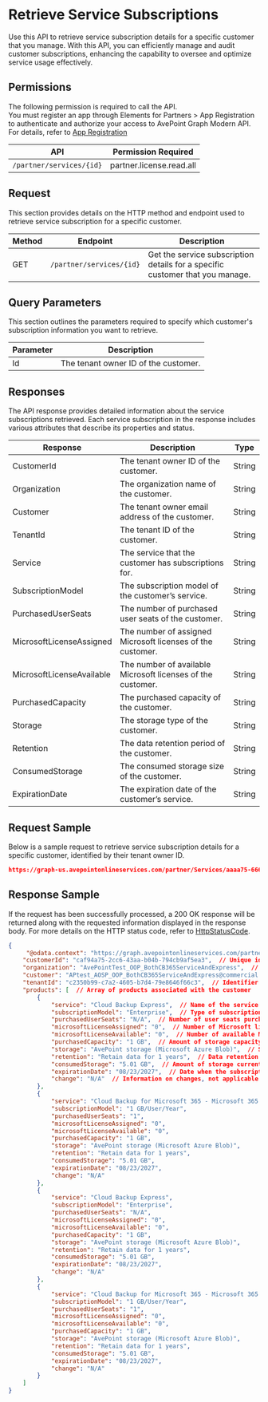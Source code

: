 # Retrieve Service Subscriptions

Use this API to retrieve service subscription details for a specific customer that you manage. With this API, you can efficiently manage and audit customer subscriptions, enhancing the capability to oversee and optimize service usage effectively.

## Permissions  

The following permission is required to call the API.  
You must register an app through Elements for Partners > App Registration to authenticate and authorize your access to AvePoint Graph Modern API. For details, refer to [App Registration](https://cdn.avepoint.com/assets/apelements-webhelp/avepoint-elements-for-partners/index.htm#!Documents/appregistration.htm)  

| API |Permission Required |
|-----------|-----------------|
| `/partner/services/{id}` |  partner.license.read.all |  

## Request

This section provides details on the HTTP method and endpoint used to retrieve service subscription for a specific customer.

| Method | Endpoint | Description |
| --- | --- | --- |
| GET | `/partner/services/{id}` | Get the service subscription details for a specific customer that you manage. |

## Query Parameters

This section outlines the parameters required to specify which customer's subscription information you want to retrieve.  

| Parameter | Description |
| --- | --- |
| Id | The tenant owner ID of the customer. |

## Responses

The API response provides detailed information about the service subscriptions retrieved. Each service subscription in the response includes various attributes that describe its properties and status.

| Response | Description | Type |
| --- | --- | --- |
| CustomerId | The tenant owner ID of the customer. | String |
| Organization | The organization name of the customer. | String |
| Customer | The tenant owner email address of the customer. | String |
| TenantId | The tenant ID of the customer. | String |
| Service | The service that the customer has subscriptions for. | String |
| SubscriptionModel | The subscription model of the customer’s service. | String |
| PurchasedUserSeats | The number of purchased user seats of the customer. | String |
| MicrosoftLicenseAssigned | The number of assigned Microsoft licenses of the customer. | String |
| MicrosoftLicenseAvailable | The number of available Microsoft licenses of the customer. | String |
| PurchasedCapacity | The purchased capacity of the customer. | String |
| Storage | The storage type of the customer. | String |
| Retention | The data retention period of the customer. | String |
| ConsumedStorage | The consumed storage size of the customer. | String |
| ExpirationDate | The expiration date of the customer’s service. | String |

## Request Sample

Below is a sample request to retrieve service subscription details for a specific customer, identified by their tenant owner ID.

```json
https://graph-us.avepointonlineservices.com/partner/Services/aaaa75-666-aaaa-bbbb-cccc94cb9af5ea3
```

## Response Sample

If the request has been successfully processed, a 200 OK response will be returned along with the requested information displayed in the response body. For more details on the HTTP status code, refer to [HttpStatusCode](https://learn.avepoint.com/docs/Use-AvePoint-Graph-Modern-API.html#http-status-code).

```json
{
     "@odata.context": "https://graph.avepointonlineservices.com/partner/$metadata#Services/$entity",  // OData metadata URL for the service entity
    "customerId": "caf94a75-2cc6-43aa-b04b-794cb9af5ea3",  // Unique identifier for the customer
    "organization": "AvePointTest_OOP_BothCB365ServiceAndExpress",  // Name of the organization
    "customer": "APtest_AOSP_OOP_BothCB365ServiceAndExpress@commercial.com",  // Customer's email or username
    "tenantId": "c2350b99-c7a2-4605-b7d4-79e8646f66c3",  // Identifier for the customer's tenant
    "products": [  // Array of products associated with the customer
        {
            "service": "Cloud Backup Express",  // Name of the service
            "subscriptionModel": "Enterprise",  // Type of subscription model
            "purchasedUserSeats": "N/A",  // Number of user seats purchased; not applicable here
            "microsoftLicenseAssigned": "0",  // Number of Microsoft licenses assigned
            "microsoftLicenseAvailable": "0",  // Number of available Microsoft licenses
            "purchasedCapacity": "1 GB",  // Amount of storage capacity purchased
            "storage": "AvePoint storage (Microsoft Azure Blob)",  // Storage type and provider
            "retention": "Retain data for 1 years",  // Data retention policy duration
            "consumedStorage": "5.01 GB",  // Amount of storage currently used
            "expirationDate": "08/23/2027",  // Date when the subscription expires
            "change": "N/A"  // Information on changes, not applicable here
        },
        {
            "service": "Cloud Backup for Microsoft 365 - Microsoft 365 services",
            "subscriptionModel": "1 GB/User/Year",
            "purchasedUserSeats": "1",
            "microsoftLicenseAssigned": "0",
            "microsoftLicenseAvailable": "0",
            "purchasedCapacity": "1 GB",
            "storage": "AvePoint storage (Microsoft Azure Blob)",
            "retention": "Retain data for 1 years",
            "consumedStorage": "5.01 GB",
            "expirationDate": "08/23/2027",
            "change": "N/A"
        },
        {
            "service": "Cloud Backup Express",
            "subscriptionModel": "Enterprise",
            "purchasedUserSeats": "N/A",
            "microsoftLicenseAssigned": "0",
            "microsoftLicenseAvailable": "0",
            "purchasedCapacity": "1 GB",
            "storage": "AvePoint storage (Microsoft Azure Blob)",
            "retention": "Retain data for 1 years",
            "consumedStorage": "5.01 GB",
            "expirationDate": "08/23/2027",
            "change": "N/A"
        },
        {
            "service": "Cloud Backup for Microsoft 365 - Microsoft 365 services",
            "subscriptionModel": "1 GB/User/Year",
            "purchasedUserSeats": "1",
            "microsoftLicenseAssigned": "0",
            "microsoftLicenseAvailable": "0",
            "purchasedCapacity": "1 GB",
            "storage": "AvePoint storage (Microsoft Azure Blob)",
            "retention": "Retain data for 1 years",
            "consumedStorage": "5.01 GB",
            "expirationDate": "08/23/2027",
            "change": "N/A"
        }
    ]
}
```
